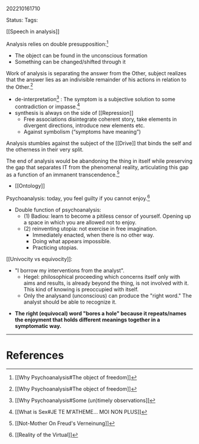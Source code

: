 202210161710

Status: 
Tags: 

[[Speech in analysis]]

Analysis relies on double presupposition:[^1]
* The object can be found in the unconscious formation
* Something can be changed/shifted through it

Work of analysis is separating the answer from the Other, subject realizes that the answer lies as an indivisible remainder of his actions in relation to the Other.[^1]
- de-interpretation[^2] : The symptom is a subjective solution to some contradiction or impasse.[^5]
- synthesis is always on the side of [[Repression]]
	- Free associations disintegrate coherent story, take elements in divergent directions, introduce new elements etc. 
	* Against symbolism (“symptoms have meaning”)

Analysis stumbles against the subject of the [[Drive]] that binds the self and the otherness in their very split.

The end of analysis would be abandoning the thing in itself while preserving the gap that separates IT from the phenomenal reality, articulating this gap as a function of an immanent transcendence.[^3]
- [[Ontology]]

Psychoanalysis: today, you feel guilty if you cannot enjoy.[^4]
* Double function of psychoanalysis:
    * (1) Badiou: learn to become a pitiless censor of yourself. Opening up a space in which you are allowed not to enjoy.
    * (2) reinventing utopia: not exercise in free imagination.
        * Immediately enacted, when there is no other way.
        * Doing what appears impossible.
        * Practicing utopias.

[[Univocity vs equivocity]]:
- "I borrow my interventions from the analyst".
	* Hegel: philosophical proceeding which concerns itself only with aims and results, is already beyond the thing, is not involved with it. This kind of knowing is preoccupied with itself.
	* Only the analysand (unconscious) can produce the "right word." The analyst should be able to recognize it.
* **The right (equivocal) word "bores a hole" because it repeats/names the enjoyment that holds different meanings together in a symptomatic way.**

---
# References

[^1]: [[Why Psychoanalysis#The object of freedom]]
[^2]: [[Why Psychoanalysis#Some (un)timely observations]]
[^3]: [[Not-Mother On Freud's Verneinung]]
[^4]: [[Reality of the Virtual]]
[^5]: [[What is Sex#JE TE M'ATHEME... MOI NON PLUS]]